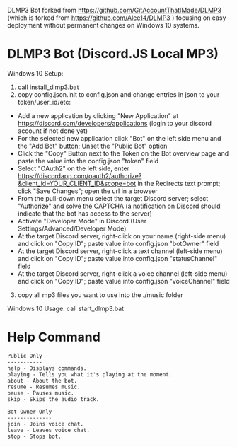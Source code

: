 DLMP3 Bot forked from https://github.com/GitAccountThatIMade/DLMP3 (which is forked from https://github.com/Alee14/DLMP3 ) focusing on easy deployment without permanent changes on Windows 10 systems.

# DLMP3 Bot (Discord.JS Local MP3) 

Windows 10 Setup:
1. call install_dlmp3.bat
2. copy config.json.init to config.json and change entries in json to your token/user_id/etc:
* Add a new application by clicking "New Application" at https://discord.com/developers/applications (login to your discord account if not done yet)
* For the selected new application click "Bot" on the left side menu and the "Add Bot" button; Unset the "Public Bot" option
* Click the "Copy" Button next to the Token on the Bot overview page and paste the value into the config.json "token" field
* Select "OAuth2" on the left side, enter https://discordapp.com/oauth2/authorize?&client_id=YOUR_CLIENT_ID&scope=bot in the Redirects text prompt; click "Save Changes"; open the url in a browser
* From the pull-down menu select the target Discord server; select "Authorize" and solve the CAPTCHA (a notification on Discord should indicate that the bot has access to the server)
* Activate "Developer Mode" in Discord (User Settings/Advanced/Developer Mode)
* At the target Discord server, right-click on your name (right-side menu) and click on "Copy ID"; paste value into config.json "botOwner" field
* At the target Discord server, right-click a text channel (left-side menu) and click on "Copy ID"; paste value into config.json "statusChannel" field
* At the target Discord server, right-click a voice channel (left-side menu) and click on "Copy ID"; paste value into config.json "voiceChannel" field
3. copy all mp3 files you want to use into the ./music folder

Windows 10 Usage: 
call start_dlmp3.bat

# Help Command
```
Public Only
-----------
help - Displays commands.
playing - Tells you what it's playing at the moment.
about - About the bot.
resume - Resumes music.
pause - Pauses music.
skip - Skips the audio track.

Bot Owner Only
--------------
join - Joins voice chat.
leave - Leaves voice chat.
stop - Stops bot.
```
